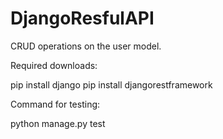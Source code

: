 # DjangoResfulAPI
CRUD operations on the user model.


Required downloads: 

pip install django
pip install djangorestframework

Command for testing:

python manage.py test
